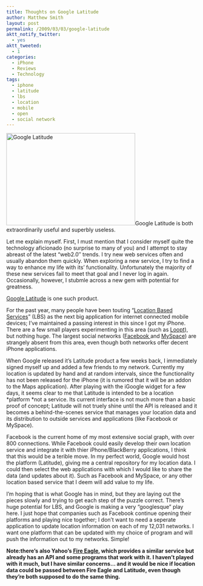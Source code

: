 ```yaml
---
title: Thoughts on Google Latitude
author: Matthew Smith
layout: post
permalink: /2009/03/03/google-latitude
aktt_notify_twitter:
  - yes
aktt_tweeted:
  - 1
categories:
  - iPhone
  - Reviews
  - Technology
tags:
  - iphone
  - latitude
  - lbs
  - location
  - mobile
  - open
  - social network
---
```

<img class="right" title="Google Latitude" src="http://digivation.net/wp-content/uploads/2009/03/latitude.jpg" alt="Google Latitude" width="340" height="243" />Google Latitude is both extraordinarily useful and superbly useless.

Let me explain myself. First, I must mention that I consider myself quite the technology aficionado (no surprise to many of you) and I attempt to stay abreast of the latest &#8220;web2.0&#8243; trends. I try new web services often and usually abandon them quickly. When exploring a new service, I try to find a way to enhance my life with its&#8217; functionality. Unfortunately the majority of these new services fail to meet that goal and I never log in again. Occasionally, however, I stubmle across a new gem with potential for greatness.

[Google Latitude][1] is one such product.

For the past year, many people have been touting &#8220;[Location Based Services][2]&#8221; (LBS) as the next big application for internet connected mobile devices; I&#8217;ve maintained a passing interest in this since I got my iPhone. There are a few small players experimenting in this area (such as [Loopt][3]), but nothing huge. The largest social networks ([Facebook ][4]and [MySpace][5]) are strangely absent from this area, even though both networks offer decent iPhone applications.

When Google released it&#8217;s Latitude product a few weeks back, I immediately signed myself up and added a few friends to my network. Currently my location is updated by hand and at random intervals, since the functionality has not been released for the iPhone (it is rumored that it will be an addon to the Maps application). After playing with the iGoogle widget for a few days, it seems clear to me that Latitude is intended to be a location *platform *not a service. Its current interface is not much more than a basic proof of concept; Latitude will not truely shine until the API is released and it becomes a behind-the-scenes service that manages your location data and its distribution to outside services and applications (like Facebook or MySpace).

Facebook is the current home of my most extensive social graph, with over 800 connections. While Facebook could easily develop their own location service and integrate it with thier iPhone/BlackBerry applications, I think that this would be a terible move. In my perfect world, Google would host the platform (Latitude), giving me a central repository for my location data. I could then select the web applications with which I would like to share the data (and updates about it). Such as Facebook and MySpace, or any other location based service that I deem will add value to my life.

I&#8217;m hoping that is what Google has in mind, but they are laying out the pieces slowly and trying to get each step of the puzzle correct. There&#8217;s huge potential for LBS, and Google is making a very &#8220;googlesque&#8221; play here. I just hope that companies such as Facebook continue opening their platforms and playing nice together; I don&#8217;t want to need a seperate application to update location information on each of my 12,031 networks. I want one platform that can be updated with my choice of program and will push the information out to my networks. Simple!

**Note:there&#8217;s also Yahoo&#8217;s <a href="http://fireeagle.yahoo.net">Fire Eagle</a>, which provides a similar service but already has an API and some programs that work with it. I haven&#8217;t played with it much, but I have similar concerns&#8230; and it would be nice if location data could be passed between Fire Eagle and Latitude, even though they&#8217;re both supposed to do the same thing.</span>**

 [1]: http://www.google.com/latitude/
 [2]: http://en.wikipedia.org/wiki/Location-based_service
 [3]: http://en.wikipedia.org/wiki/Loopt
 [4]: http://www.facebook.com
 [5]: http://www.myspace.com
